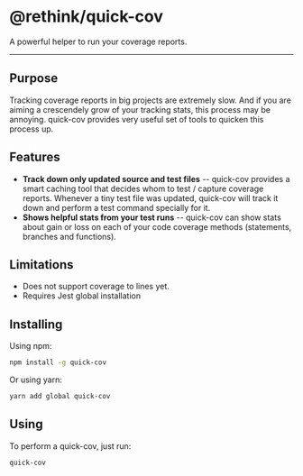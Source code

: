 # @rethink/quick-cov

A powerful helper to run your coverage reports.

---

## Purpose

Tracking coverage reports in big projects are extremely slow. And if you are aiming a crescendely grow of your tracking stats, this process may be annoying. quick-cov provides very useful set of tools to quicken this process up.

## Features

-   **Track down only updated source and test files** -- quick-cov provides a smart caching tool that decides whom to test / capture coverage reports. Whenever a tiny test file was updated, quick-cov will track it down and perform a test command specially for it.
-   **Shows helpful stats from your test runs** -- quick-cov can show stats about gain or loss on each of your code coverage methods (statements, branches and functions).

## Limitations

-   Does not support coverage to lines yet.
-   Requires Jest global installation

## Installing

Using npm:

```bash
npm install -g quick-cov
```

Or using yarn:

```bash
yarn add global quick-cov
```

## Using

To perform a quick-cov, just run:

```bash
quick-cov
```
